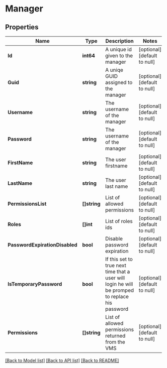 # Manager

## Properties
Name | Type | Description | Notes
------------ | ------------- | ------------- | -------------
**Id** | **int64** | A unique id given to the manager | [optional] [default to null]
**Guid** | **string** | A uniqe GUID assigned to the manager | [optional] [default to null]
**Username** | **string** | The username of the manager | [optional] [default to null]
**Password** | **string** | The username of the manager | [optional] [default to null]
**FirstName** | **string** | The user firstname | [optional] [default to null]
**LastName** | **string** | The user last name | [optional] [default to null]
**PermissionsList** | **[]string** | List of allowed permissions | [optional] [default to null]
**Roles** | **[]int** | List of roles ids | [optional] [default to null]
**PasswordExpirationDisabled** | **bool** | Disable password expiration | [optional] [default to null]
**IsTemporaryPassword** | **bool** | If this set to true next time that a user will login he will be promped to replace his password | [optional] [default to null]
**Permissions** | **[]string** | List of allowed permissions returned from the VMS | [optional] [default to null]

[[Back to Model list]](../README.md#documentation-for-models) [[Back to API list]](../README.md#documentation-for-api-endpoints) [[Back to README]](../README.md)

